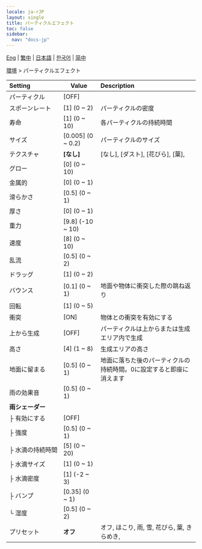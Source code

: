 ```yaml
---
locale: ja-rJP
layout: single
title: パーティクルエフェクト
toc: false
sidebar:
  nav: "docs-jp"
---
```

[Eng](/dancexr/menu/2025.4/scene/particles) | [繁中](/tw/dancexr/menu/2025.4/scene/particles) | [日本語](/jp/dancexr/menu/2025.4/scene/particles) | [한국어](/kr/dancexr/menu/2025.4/scene/particles) | [简中](/zh/dancexr/menu/2025.4/scene/particles)

[環境](../menu#環境) > パーティクルエフェクト



| Setting | Value | Description |
| :--- | --- | :--- |
|<nobr>パーティクル</nobr>| [OFF] | 
|<nobr>スポーンレート</nobr>| [1] (0 ~ 2) | パーティクルの密度
|<nobr>寿命</nobr>| [1] (0 ~ 10) | 各パーティクルの持続時間
|<nobr>サイズ</nobr>| [0.005] (0 ~ 0.2) | パーティクルのサイズ
|<nobr>テクスチャ</nobr>| **[なし]** | [なし], [ダスト], [花びら], [葉],  |
|<nobr>グロー</nobr>| [0] (0 ~ 10) | 
|<nobr>金属的</nobr>| [0] (0 ~ 1) | 
|<nobr>滑らかさ</nobr>| [0.5] (0 ~ 1) | 
|<nobr>厚さ</nobr>| [0] (0 ~ 1) | 
|<nobr>重力</nobr>| [9.8] (-10 ~ 10) | 
|<nobr>速度</nobr>| [8] (0 ~ 10) | 
|<nobr>乱流</nobr>| [0.5] (0 ~ 2) | 
|<nobr>ドラッグ</nobr>| [1] (0 ~ 2) | 
|<nobr>バウンス</nobr>| [0.1] (0 ~ 1) | 地面や物体に衝突した際の跳ね返り
|<nobr>回転</nobr>| [1] (0 ~ 5) | 
|<nobr>衝突</nobr>| [ON] | 物体との衝突を有効にする
|<nobr>上から生成</nobr>| [OFF] | パーティクルは上からまたは生成エリア内で生成
|<nobr>高さ</nobr>| [4] (1 ~ 8) | 生成エリアの高さ
|<nobr>地面に留まる</nobr>| [0.5] (0 ~ 1) | 地面に落ちた後のパーティクルの持続時間。0に設定すると即座に消えます
|<nobr>雨の効果音</nobr>| [0.5] (0 ~ 1) | 
|<nobr><b>雨シェーダー</b></nobr>| | 
|<nobr>├&nbsp;有効にする</nobr>| [OFF] | 
|<nobr>├&nbsp;強度</nobr>| [0.5] (0 ~ 1) | 
|<nobr>├&nbsp;水滴の持続時間</nobr>| [5] (0 ~ 20) | 
|<nobr>├&nbsp;水滴サイズ</nobr>| [1] (0 ~ 1) | 
|<nobr>├&nbsp;水滴密度</nobr>| [1] (-2 ~ 3) | 
|<nobr>├&nbsp;バンプ</nobr>| [0.35] (0 ~ 1) | 
|<nobr>└&nbsp;湿度</nobr>| [0.5] (0 ~ 2) | 
|<nobr>プリセット</nobr>| **オフ** | オフ, ほこり, 雨, 雪, 花びら, 葉, きらめき,  |
